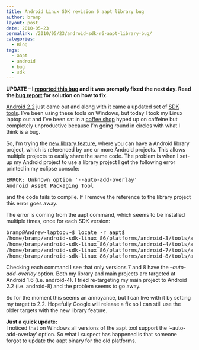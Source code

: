 ```yaml
---
title: Android Linux SDK revision 6 aapt library bug
author: bramp
layout: post
date: 2010-05-23
permalink: /2010/05/23/android-sdk-r6-aapt-library-bug/
categories:
  - Blog
tags:
  - aapt
  - android
  - bug
  - sdk
---
```

**UPDATE &#8211; I [reported this bug][1] and it was promptly fixed the next day. Read the [bug report][1] for solution on how to fix.**

[Android 2.2][2] just came out and along with it came a updated set of [SDK tools][3]. I&#8217;ve been using these tools on Windows, but today I took my Linux laptop out and I&#8217;ve been sat in a [coffee shop][4] hyped up on caffeine but completely unproductive because I&#8217;m going round in circles with what I think is a bug.

So, I&#8217;m trying the [new library feature][5], where you can have a Android library project, which is referenced by one or more Android projects. This allows multiple projects to easily share the same code. The problem is when I set-up my Android project to use a library project I get the following error printed in my eclipse console:

<pre>ERROR: Unknown option '--auto-add-overlay'
Android Asset Packaging Tool
</pre>

and the code fails to compile. If I remove the reference to the library project this error goes away.

The error is coming from the aapt command, which seems to be installed multiple times, once for each SDK version:

<pre>bramp@Andrew-laptop:~$ locate -r aapt$
/home/bramp/android-sdk-linux_86/platforms/android-3/tools/aapt
/home/bramp/android-sdk-linux_86/platforms/android-4/tools/aapt
/home/bramp/android-sdk-linux_86/platforms/android-7/tools/aapt
/home/bramp/android-sdk-linux_86/platforms/android-8/tools/aapt
</pre>

Checking each command I see that only versions 7 and 8 have the *&#8211;auto-add-overlay* option. Both my library and main projects are targeted at Android 1.6 (i.e. android-4). I tried re-targeting my main project to Android 2.2 (i.e. android-8) and the problem seems to go away.

So for the moment this seems an annoyance, but I can live with it by setting my target to 2.2. Hopefully Google will release a fix so I can still use the older targets with the new library feature.

**Just a quick update:**  
I noticed that on Windows all versions of the aapt tool support the &#8216;&#8211;auto-add-overlay&#8217; option. So what I suspect has happened is that someone forgot to update the aapt binary for the old platforms.

 [1]: http://code.google.com/p/android/issues/detail?id=8498
 [2]: http://android-developers.blogspot.com/2010/05/android-22-and-developers-goodies.html
 [3]: http://developer.android.com/sdk/tools-notes.html
 [4]: http://www.juicafe.co.uk/
 [5]: http://developer.android.com/guide/developing/other-ide.html#libraryProject